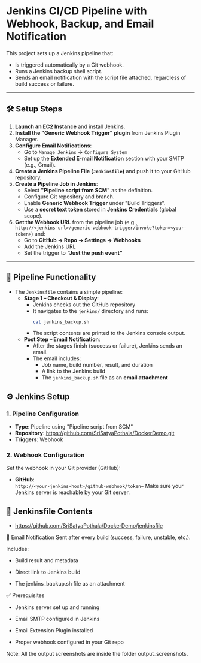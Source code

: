 # Jenkins CI/CD Pipeline with Webhook, Backup, and Email Notification

This project sets up a Jenkins pipeline that:

- Is triggered automatically by a Git webhook.
- Runs a Jenkins backup shell script.
- Sends an email notification with the script file attached, regardless of build success or failure.

---
## 🛠️ Setup Steps

1. **Launch an EC2 Instance** and install Jenkins.
2. **Install the "Generic Webhook Trigger" plugin** from Jenkins Plugin Manager.
3. **Configure Email Notifications**:
   - Go to `Manage Jenkins` → `Configure System`
   - Set up the **Extended E-mail Notification** section with your SMTP (e.g., Gmail).
4. **Create a Jenkins Pipeline File (`Jenkinsfile`)** and push it to your GitHub repository.
5. **Create a Pipeline Job in Jenkins**:
   - Select **"Pipeline script from SCM"** as the definition.
   - Configure Git repository and branch.
   - Enable **Generic Webhook Trigger** under "Build Triggers".
   - Use a **secret text token** stored in **Jenkins Credentials** (global scope).
6. **Get the Webhook URL** from the pipeline job (e.g.,  
   `http://<jenkins-url>/generic-webhook-trigger/invoke?token=<your-token>`) and:
   - Go to **GitHub → Repo → Settings → Webhooks**
   - Add the Jenkins URL
   - Set the trigger to **"Just the push event"**

---

## 📜 Pipeline Functionality

- The `Jenkinsfile` contains a simple pipeline:
  - **Stage 1 – Checkout & Display**:
    - Jenkins checks out the GitHub repository
    - It navigates to the `jenkins/` directory and runs:
      ```bash
      cat jenkins_backup.sh
      ```
    - The script contents are printed to the Jenkins console output.
  - **Post Step – Email Notification**:
    - After the stages finish (success or failure), Jenkins sends an email.
    - The email includes:
      - Job name, build number, result, and duration
      - A link to the Jenkins build
      - The `jenkins_backup.sh` file as an **email attachment**


## ⚙️ Jenkins Setup

### 1. Pipeline Configuration
- **Type**: Pipeline using "Pipeline script from SCM"
- **Repository**: https://github.com/SriSatyaPothala/DockerDemo.git
- **Triggers**: Webhook

### 2. Webhook Configuration
Set the webhook in your Git provider (GitHub):

- **GitHub**:  
  `http://<your-jenkins-host>/github-webhook/token=`
Make sure your Jenkins server is reachable by your Git server.

## 📜 Jenkinsfile Contents
-  https://github.com/SriSatyaPothala/DockerDemo/jenkinsfile

📧 Email Notification
Sent after every build (success, failure, unstable, etc.).

Includes:
- Build result and metadata

- Direct link to Jenkins build

- The jenkins_backup.sh file as an attachment

✅ Prerequisites
- Jenkins server set up and running

- Email SMTP configured in Jenkins

- Email Extension Plugin installed

- Proper webhook configured in your Git repo

Note: All the output screenshots are inside the folder output_screenshots.